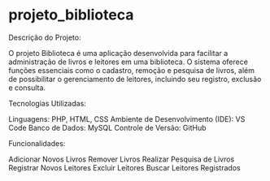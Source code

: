 # projeto_biblioteca
Descrição do Projeto:

O projeto Biblioteca é uma aplicação desenvolvida para facilitar a administração de livros e leitores em uma biblioteca. O sistema oferece funções essenciais como o cadastro, remoção e pesquisa de livros, além de possibilitar o gerenciamento de leitores, incluindo seu registro, exclusão e consulta.

Tecnologias Utilizadas:

Linguagens: PHP, HTML, CSS
Ambiente de Desenvolvimento (IDE): VS Code
Banco de Dados: MySQL
Controle de Versão: GitHub

Funcionalidades:

Adicionar Novos Livros
Remover Livros
Realizar Pesquisa de Livros
Registrar Novos Leitores
Excluir Leitores
Buscar Leitores Registrados





